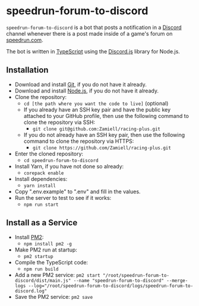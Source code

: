 # speedrun-forum-to-discord

`speedrun-forum-to-discord` is a bot that posts a notification in a [Discord](https://discord.com/) channel whenever there is a post made inside of a game's forum on [speedrun.com](speedrun.com).

The bot is written in [TypeScript](https://www.typescriptlang.org/) using the [Discord.js](https://discord.js.org/) library for Node.js.

## Installation

- Download and install [Git](https://git-scm.com/), if you do not have it already.
- Download and install [Node.js](https://nodejs.org/en/), if you do not have it already.
- Clone the repository:
  - `cd [the path where you want the code to live]` (optional)
  - If you already have an SSH key pair and have the public key attached to your GitHub profile, then use the following command to clone the repository via SSH:
    - `git clone git@github.com:Zamiell/racing-plus.git`
  - If you do not already have an SSH key pair, then use the following command to clone the repository via HTTPS:
    - `git clone https://github.com/Zamiell/racing-plus.git`
- Enter the cloned repository:
  - `cd speedrun-forum-to-discord`
- Install Yarn, if you have not done so already:
  - `corepack enable`
- Install dependencies:
  - `yarn install`
- Copy ".env.example" to ".env" and fill in the values.
- Run the server to test to see if it works:
  - `npm run start`

## Install as a Service

- Install [PM2](https://pm2.io/docs/runtime/guide/installation/):
  - `npm install pm2 -g`
- Make PM2 run at startup:
  - `pm2 startup`
- Compile the TypeScript code:
  - `npm run build`
- Add a new PM2 service:
  `pm2 start "/root/speedrun-forum-to-discord/dist/main.js" --name "speedrun-forum-to-discord" --merge-logs --log="/root/speedrun-forum-to-discord/logs/speedrun-forum-to-discord.log"`
- Save the PM2 service:
  `pm2 save`
